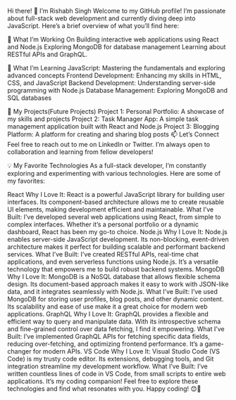 Hi there! 👋 I’m Rishabh Singh
Welcome to my GitHub profile! I’m passionate about full-stack web development and currently diving deep into JavaScript. Here’s a brief overview of what you’ll find here:

🔭 What I’m Working On
Building interactive web applications using React and Node.js
Exploring MongoDB for database management
Learning about RESTful APIs and GraphQL.

🌱 What I’m Learning
JavaScript: Mastering the fundamentals and exploring advanced concepts
Frontend Development: Enhancing my skills in HTML, CSS, and JavaScript
Backend Development: Understanding server-side programming with Node.js
Database Management: Exploring MongoDB and SQL databases

🚀 My Projects(Future Projects)
Project 1: Personal Portfolio: A showcase of my skills and projects
Project 2: Task Manager App: A simple task management application built with React and Node.js
Project 3: Blogging Platform: A platform for creating and sharing blog posts
📫 Let’s Connect
Feel free to reach out to me on LinkedIn or Twitter. I’m always open to collaboration and learning from fellow developers!

💡 My Favorite Technologies
As a full-stack developer, I’m constantly exploring and experimenting with various technologies. Here are some of my favorites:

React
Why I Love It: React is a powerful JavaScript library for building user interfaces. Its component-based architecture allows me to create reusable UI elements, making development efficient and maintainable.
What I’ve Built: I’ve developed several web applications using React, from simple to complex interfaces. Whether it’s a personal portfolio or a dynamic dashboard, React has been my go-to choice.
Node.js
Why I Love It: Node.js enables server-side JavaScript development. Its non-blocking, event-driven architecture makes it perfect for building scalable and performant backend services.
What I’ve Built: I’ve created RESTful APIs, real-time chat applications, and even serverless functions using Node.js. It’s a versatile technology that empowers me to build robust backend systems.
MongoDB
Why I Love It: MongoDB is a NoSQL database that allows flexible schema design. Its document-based approach makes it easy to work with JSON-like data, and it integrates seamlessly with Node.js.
What I’ve Built: I’ve used MongoDB for storing user profiles, blog posts, and other dynamic content. Its scalability and ease of use make it a great choice for modern web applications.
GraphQL
Why I Love It: GraphQL provides a flexible and efficient way to query and manipulate data. With its introspective schema and fine-grained control over data fetching, I find it empowering.
What I’ve Built: I’ve implemented GraphQL APIs for fetching specific data fields, reducing over-fetching, and optimizing frontend performance. It’s a game-changer for modern APIs.
VS Code
Why I Love It: Visual Studio Code (VS Code) is my trusty code editor. Its extensions, debugging tools, and Git integration streamline my development workflow.
What I’ve Built: I’ve written countless lines of code in VS Code, from small scripts to entire web applications. It’s my coding companion!
Feel free to explore these technologies and find what resonates with you. Happy coding! 😊🚀
